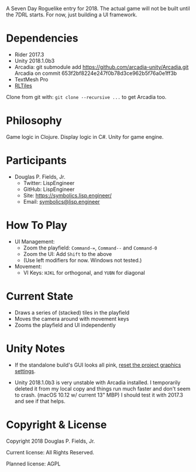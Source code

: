 A Seven Day Roguelike entry for 2018. The actual game will not be built
until the 7DRL starts. For now, just building a UI framework.

# Dependencies

* Rider 2017.3
* Unity 2018.1.0b3
* Arcadia: git submodule add https://github.com/arcadia-unity/Arcadia.git Arcadia
  on commit 653f2bf8224e247f0b78d3ce962b5f76a0e1ff3b
* TextMesh Pro
* [RLTiles](https://github.com/statico/rltiles)

Clone from git with: `git clone --recursive ...` to get Arcadia too.

# Philosophy

Game logic in Clojure.
Display logic in C#.
Unity for game engine.

# Participants

* Douglas P. Fields, Jr.
  * Twitter: LispEngineer
  * GitHub: LispEngineer
  * Site: https://symbolics.lisp.engineer/
  * Email: symbolics@lisp.engineer


# How To Play

* UI Management:
  * Zoom the playfield: `Command-=`, `Command--` and `Command-0`
  * Zoom the UI: Add `Shift` to the above
  * (Use left modifiers for now. Windows not tested.)
* Movement:
  * VI Keys: `HJKL` for orthogonal, and `YUBN` for diagonal


# Current State

* Draws a series of (stacked) tiles in the playfield
* Moves the camera around with movement keys
* Zooms the playfield and UI independently


# Unity Notes

* If the standalone build's GUI looks all pink,
  [reset the project graphics settings](https://forum.unity.com/threads/everything-canvas-turns-pink-when-playing-windows-build.411603/).

* Unity 2018.1.0b3 is very unstable with Arcadia installed. I temporarily
  deleted it from my local copy and things run much faster and don't seem
  to crash. (macOS 10.12 w/ current 13" MBP) I should test it with 2017.3
  and see if that helps.


# Copyright & License

Copyright 2018 Douglas P. Fields, Jr.

Current license: All Rights Reserved.

Planned license: AGPL
